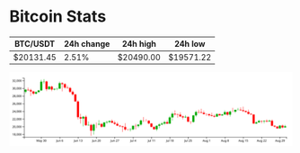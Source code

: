 # Bitcoin Stats

BTC/USDT|24h change|24h high|24h low|
|---|---|---|---|
|$20131.45|2.51%|$20490.00|$19571.22|

<img src="./chart.svg">

